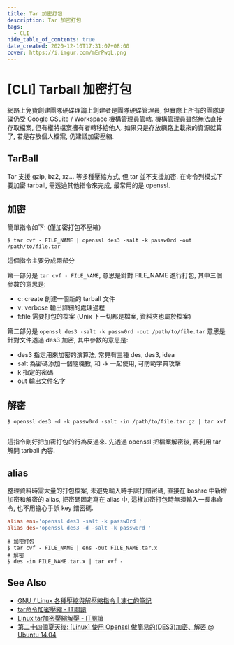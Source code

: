 ```yaml
---
title: Tar 加密打包
description: Tar 加密打包
tags:
  - CLI
hide_table_of_contents: true
date_created: 2020-12-10T17:31:07+08:00
cover: https://i.imgur.com/mErPwqL.png
---
```


[CLI] Tarball 加密打包
=====================

網路上免費創建團隊硬碟理論上創建者是團隊硬碟管理員, 
但實際上所有的團隊硬碟仍受 Google GSuite / Workspace 機構管理員管轄.
機構管理員雖然無法直接存取檔案, 但有權將檔案擁有者轉移給他人.
如果只是存放網路上載來的資源就算了, 若是存放個人檔案, 仍建議加密壓縮.


TarBall
-------

Tar 支援 gzip, bz2, xz... 等多種壓縮方式, 但 tar 並不支援加密.
在命令列模式下要加密 tarball, 需透過其他指令來完成, 最常用的是 openssl.


加密
---

簡單指令如下: (僅加密打包不壓縮)
``` shell
$ tar cvf - FILE_NAME | openssl des3 -salt -k passw0rd -out /path/to/file.tar
```

這個指令主要分成兩部分  

第一部分是 `tar cvf - FILE_NAME`, 意思是針對 FILE_NAME 進行打包, 
其中三個參數的意思是:
-   c: create 創建一個新的 tarball 文件
-   v: verbose 輸出詳細的處理過程
-   f:file 需要打包的檔案 (Unix 下一切都是檔案, 資料夾也屬於檔案)

第二部分是 `openssl des3 -salt -k passw0rd -out /path/to/file.tar`
意思是針對文件透過 des3 加密, 其中參數的意思是:
-   des3 指定用來加密的演算法, 常見有三種 des, des3, idea
-   salt 為密碼添加一個隨機數, 和 `-k` 一起使用, 可防範字典攻擊
-   k 指定的密碼
-   out 輸出文件名字


解密
---

``` shell
$ openssl des3 -d -k passw0rd -salt -in /path/to/file.tar.gz | tar xvf -
```

這指令剛好把加密打包的行為反過來. 先透過 openssl 把檔案解密後, 再利用 tar 解開 tarball 內容.


alias
-----

整理資料時需大量的打包檔案, 未避免輸入時手誤打錯密碼, 
直接在 bashrc 中新增加密和解密的 alias, 把密碼固定寫在 alias 中, 
這樣加密打包時無須輸入一長串命令, 也不用擔心手誤 key 錯密碼.

``` sh.rc
alias ens='openssl des3 -salt -k passw0rd '
alias des='openssl des3 -d -salt -k passw0rd '
```
``` shell
# 加密打包
$ tar cvf - FILE_NAME | ens -out FILE_NAME.tar.x
# 解密
$ des -in FILE_NAME.tar.x | tar xvf -
```


See Also
--------

- [GNU / Linux 各種壓縮與解壓縮指令 | 凍仁的筆記](http://note.drx.tw/2008/04/command.html)
- [tar命令加密壓縮 - IT閱讀](https://www.itread01.com/content/1551377067.html)
- [Linux tar加密壓縮解壓 - IT閱讀](https://www.itread01.com/content/1547949421.html)
- [第二十四個夏天後: [Linux] 使用 Openssl 做簡易的(DES3)加密、解密 @ Ubuntu 14.04](http://blog.changyy.org/2014/06/linux-openssl-des3-ubuntu-1404.html)
